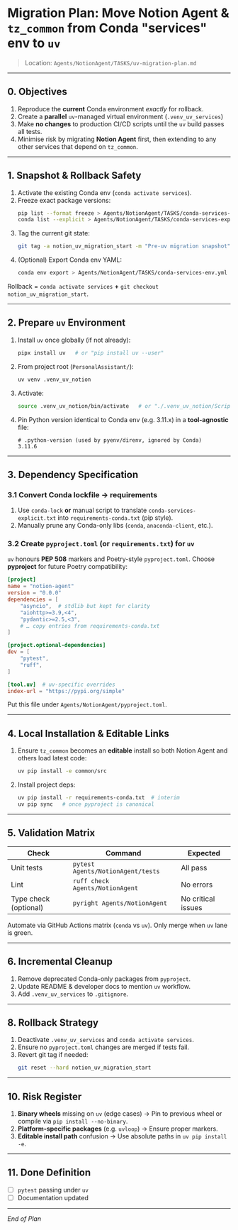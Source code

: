 # Migration Plan: Move Notion Agent & `tz_common` from Conda "services" env to `uv`

> Location: `Agents/NotionAgent/TASKS/uv-migration-plan.md`

---

## 0. Objectives
1. Reproduce the **current** Conda environment _exactly_ for rollback.
2. Create a **parallel** `uv`-managed virtual environment (`.venv_uv_services`)
3. Make **no changes** to production CI/CD scripts until the `uv` build passes all tests.
4. Minimise risk by migrating **Notion Agent** first, then extending to any other services that depend on `tz_common`.

---

## 1. Snapshot & Rollback Safety
1. Activate the existing Conda env (`conda activate services`).
2. Freeze exact package versions:
	```bash
	pip list --format freeze > Agents/NotionAgent/TASKS/conda-services-freeze.txt
	conda list --explicit > Agents/NotionAgent/TASKS/conda-services-explicit.txt
	```
3. Tag the current git state:
	```bash
	git tag -a notion_uv_migration_start -m "Pre-uv migration snapshot"
	```
4. (Optional) Export Conda env YAML:
	```bash
	conda env export > Agents/NotionAgent/TASKS/conda-services-env.yml
	```

Rollback = `conda activate services` **+** `git checkout notion_uv_migration_start`.

---

## 2. Prepare `uv` Environment
1. Install `uv` once globally (if not already):
	```bash
	pipx install uv   # or "pip install uv --user"
	```
2. From project root (`PersonalAssistant/`):
	```bash
	uv venv .venv_uv_notion
	```
3. Activate:
	```bash
	source .venv_uv_notion/bin/activate   # or "./.venv_uv_notion/Scripts/activate" on Windows
	```
4. Pin Python version identical to Conda env (e.g. 3.11.x) in a **tool-agnostic** file:
	```
	# .python-version (used by pyenv/direnv, ignored by Conda)
	3.11.6
	```

---

## 3. Dependency Specification
### 3.1 Convert Conda lockfile → requirements
1. Use `conda-lock` **or** manual script to translate `conda-services-explicit.txt` into `requirements-conda.txt` (pip style).
2. Manually prune any Conda-only libs (`conda`, `anaconda-client`, etc.).

### 3.2 Create `pyproject.toml` (or `requirements.txt`) for `uv`
`uv` honours **PEP 508** markers and Poetry-style `pyproject.toml`. Choose **pyproject** for future Poetry compatibility:
```toml
[project]
name = "notion-agent"
version = "0.0.0"
dependencies = [
	"asyncio",  # stdlib but kept for clarity
	"aiohttp>=3.9,<4",
	"pydantic>=2.5,<3",
	# … copy entries from requirements-conda.txt
]

[project.optional-dependencies]
dev = [
	"pytest",
	"ruff",
]

[tool.uv]  # uv-specific overrides
index-url = "https://pypi.org/simple"
```

Put this file under `Agents/NotionAgent/pyproject.toml`.

---

## 4. Local Installation & Editable Links
1. Ensure `tz_common` becomes an **editable** install so both Notion Agent and others load latest code:
	```bash
	uv pip install -e common/src
	```
2. Install project deps:
	```bash
	uv pip install -r requirements-conda.txt  # interim
	uv pip sync   # once pyproject is canonical
	```

---

## 5. Validation Matrix
| Check | Command | Expected |
|-------|---------|----------|
| Unit tests | `pytest Agents/NotionAgent/tests` | All pass |
| Lint | `ruff check Agents/NotionAgent` | No errors |
| Type check (optional) | `pyright Agents/NotionAgent` | No critical issues |

Automate via GitHub Actions matrix (`conda` vs `uv`). Only merge when `uv` lane is green.

---

## 6. Incremental Cleanup
1. Remove deprecated Conda-only packages from `pyproject`.
2. Update README & developer docs to mention `uv` workflow.
3. Add `.venv_uv_services` to `.gitignore`.

---

## 8. Rollback Strategy
1. Deactivate `.venv_uv_services` and `conda activate services`.
2. Ensure no `pyproject.toml` changes are merged if tests fail.
3. Revert git tag if needed:
	```bash
	git reset --hard notion_uv_migration_start
	```

---

## 10. Risk Register
1. **Binary wheels** missing on `uv` (edge cases) → Pin to previous wheel or compile via `pip install --no-binary`.
2. **Platform-specific packages** (e.g. `uvloop`) → Ensure proper markers.
3. **Editable install path** confusion → Use absolute paths in `uv pip install -e`.

---

## 11. Done Definition
- [ ] `pytest` passing under `uv`
- [ ] Documentation updated

---

*End of Plan* 